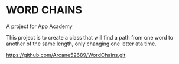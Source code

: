 # WORD CHAINS

A project for App Academy

This project is to create a class that will find a path from one word to another of the same length, only changing one letter ata time.

https://github.com/Arcane52689/WordChains.git